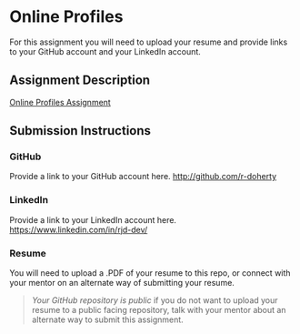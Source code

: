 # Online Profiles

For this assignment you will need to upload your resume and provide links to your GitHub account and your LinkedIn account.

## Assignment Description

[Online Profiles Assignment](https://education.launchcode.org/liftoff/modules/assignments/online-profiles)

## Submission Instructions

### GitHub

Provide a link to your GitHub account here.
http://github.com/r-doherty

### LinkedIn

Provide a link to your LinkedIn account here.
https://www.linkedin.com/in/rjd-dev/

### Resume

You will need to upload a .PDF of your resume to this repo, or connect with your mentor on an alternate way of submitting your resume.

> _Your GitHub repository is public_ if you do not want to upload your resume to a public facing repository, talk with your mentor about an alternate way to submit this assignment.
